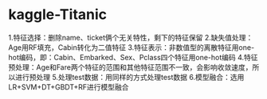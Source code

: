 # kaggle-Titanic
1.特征选择：删除name、ticket俩个无关特性，剩下的特征保留
2.缺失值处理：Age用RF填充，Cabin转化为二值特征
3.特征表示：非数值型的离散特征用one-hot编码，即：Cabin、Embarked、Sex、Pclass四个特征用one-hot编码
4.特征预处理：Age和Fare两个特征的范围和其他特征范围不一致，会影响收敛速度，所以进行预处理
5.处理test数据：用同样的方式处理test数据
6.模型融合：选用LR+SVM+DT+GBDT+RF进行模型融合
